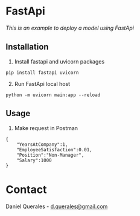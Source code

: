 # FastApi

*This is an example to deploy a model using FastApi*

## Installation
1. Install fastapi and uvicorn packages
```
pip install fastapi uvicorn
```
2. Run FastApi local host
```
python -m uvicorn main:app --reload
```

## Usage

1. Make request in Postman
```  
{
    "YearsAtCompany":1, 
    "EmployeeSatisfaction":0.01,
    "Position":"Non-Manager",
    "Salary":1000
}
```

# Contact

Daniel Querales - d.querales@gmail.com

